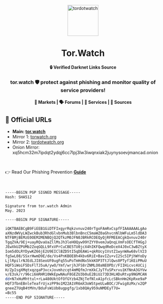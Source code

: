 <p align="center"><img src="https://avatars.githubusercontent.com/u/131911538" alt="tordotwatch" width="100" height="100"></p>

<h1 align="center">Tor.Watch</h1>

<div align="center">
	<strong>🔒 Verified Darknet Links Source</strong>
</div>

<div align="center">
	<h3>tor.watch 🛡️ protect against phishing and monitor quality of service providers!</h3>
</div>

<div align="center">
	<h4>🛒 Markets | 🗣️ Forums | 🧰 Services | 🔌 Sources</h4>
</div>

## 🔗 Official URLs

- <strong>Main: [tor.watch](https://tor.watch)</strong>
- Mirror 1: [torwatch.org](https://torwatch.org)
- Mirror 2: [tordotwatch.org](https://tordotwatch.org)
- Onion Mirror: xq5hcm32m7ipdqt2ydqj6cc7lpj3lw3iwqnxiak2juynysoevjmancad.onion
	
<br />

👉 Read Our Phishing Prevention **[Guide](https://torwatch.org)**

<br />

```bash
-----BEGIN PGP SIGNED MESSAGE-----
Hash: SHA512

Signature from tor.watch Admin
May. 2023

-----BEGIN PGP SIGNATURE-----

iQKTBAEBCgB9FiEEB1GiDTFIxgyrRqkzvnuv240rTgoFAmRxCspfFIAAAAAALgAo
aXNzdWVyLWZwckBub3RhdGlvbnMub3BlbnBncC5maWZ0aGhvcnNlbWFuLm5ldDA3
NTFBMjBEMzE0OEM2MENBQjQ2QTkzM0JFN0JBRkRCOEQyQjRFMEEACgkQvnuv240r
TgqZVA/9Ej+uayRQvaUaZllMsJh3leHOQyw99YZYY0vemJaQnqLVmFsOECfTHGgJ
JEwXkUZPUMb2ZoqGQLL9FxVPrCuCBE5TU0jcX4hIKFQwqdReDceX4J0xC3wBZtyX
Iom5dOLRYDywKZ66jE2U9EIClBZD5tI5qDEAWi+qkRUcy1VstZ1wynWAw68vlV23
fgSwL08/SSxrHwmD9E/de/Vs4PnKBOE8h4kbv6RiE+BavIZu+vI2Sc5IPjhWYoDy
LjlRpilrNJEdLJI8SeoUF0ugFq55uPoTmHdNx5kkKOP3TtJlQws0PTyf1KEiPMuU
HQF5iWoiF5DsFlTJ5uA/ywO/Ymf/wrjhJFS8rZNMLO0aNEOPD//FIIHicvc4UCij
H/ZpIsgXMqtxqzgaP3xcxJovmhzcqt4mMQfmJrmXkCJyTfuSPxrvu1KfNnA3GYVw
v/E3sk/r/96ci6mRHR10WkEpwNAuF8GEZU3b0uE2BiUz73D3HLHDuRtvp9NGMCAN
dd+N7xHuMhttul+rLa480UktOfOfGYzb4ZNjTefNlxA1pfcLcSBknHm2KpRxe9aP
HQf3fbnEBnleTeafrUjxzPP9o1M22A1VR6mX3oWStpeULwBOC/JFwig8zMx/x2QP
gneeZ7UqB4tMVn/BduFsWiUb8ugpgfg/1xb8QAy959uNMDEyT7U=
=Bc55
-----END PGP SIGNATURE-----
```
